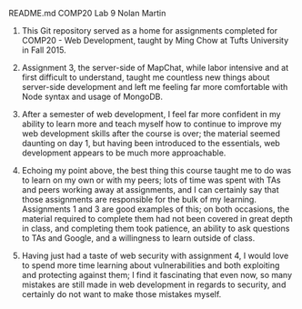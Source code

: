 README.md
COMP20 Lab 9
Nolan Martin

1. This Git repository served as a home for assignments completed for COMP20 - Web Development, taught by Ming Chow at Tufts University in Fall 2015.

2. Assignment 3, the server-side of MapChat, while labor intensive and at first difficult to understand, taught me countless new things about server-side development and left me feeling far more comfortable with Node syntax and usage of MongoDB.

3. After a semester of web development, I feel far more confident in my ability to learn more and teach myself how to continue to improve my web development skills after the course is over; the material seemed daunting on day 1, but having been introduced to the essentials, web development appears to be much more approachable.

4. Echoing my point above, the best thing this course taught me to do was to learn on my own or with my peers; lots of time was spent with TAs and peers working away at assignments, and I can certainly say that those assignments are responsible for the bulk of my learning. Assignments 1 and 3 are good examples of this; on both occasions, the material required to complete them had not been covered in great depth in class, and completing them took patience, an ability to ask questions to TAs and Google, and a willingness to learn outside of class.

5. Having just had a taste of web security with assignment 4, I would love to spend more time learning about vulnerabilities and both exploiting and protecting against them; I find it fascinating that even now, so many mistakes are still made in web development in regards to security, and certainly do not want to make those mistakes myself.
